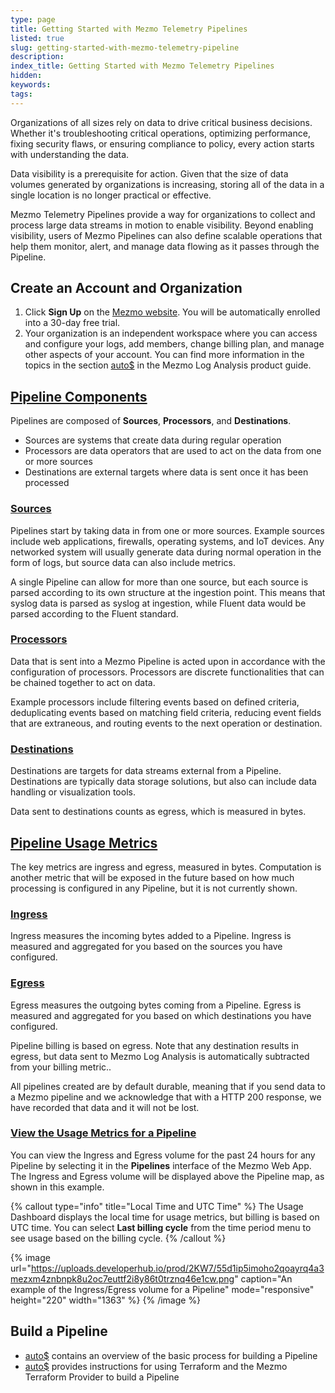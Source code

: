 ```yaml
---
type: page
title: Getting Started with Mezmo Telemetry Pipelines
listed: true
slug: getting-started-with-mezmo-telemetry-pipeline
description: 
index_title: Getting Started with Mezmo Telemetry Pipelines
hidden: 
keywords: 
tags: 
---
```


Organizations of all sizes rely on data to drive critical business decisions. Whether it's troubleshooting critical operations, optimizing performance, fixing security flaws, or ensuring compliance to policy, every action starts with understanding the data.

Data visibility is a prerequisite for action. Given that the size of data volumes generated by organizations is increasing, storing all of the data in a single location is no longer practical or effective.

Mezmo Telemetry Pipelines provide a way for organizations to collect and process large data streams in motion to enable visibility. Beyond enabling visibility, users of Mezmo Pipelines can also define scalable operations that help them monitor, alert, and manage data flowing as it passes through the Pipeline.

## Create an Account and Organization

1. Click **Sign Up** on the [Mezmo website](https://mezmo.com/sign-up/). You will be automatically enrolled into a 30-day free trial.
2. Your organization is an independent workspace where you can access and configure your logs, add members, change billing plan, and manage other aspects of your account. You can find more information in the topics in the section [auto$](/docs/organization-management-overview) in the Mezmo Log Analysis product guide. 

## [Pipeline Components](https://docs.mezmo.com/docs/getting-started-with-mezmo-telemetry--pipelines#pipeline-components)

Pipelines are composed of **Sources**, **Processors**, and **Destinations**.

- Sources are systems that create data during regular operation
- Processors are data operators that are used to act on the data from one or more sources
- Destinations are external targets where data is sent once it has been processed

### [Sources](https://docs.mezmo.com/docs/getting-started-with-mezmo-telemetry--pipelines#sources)

Pipelines start by taking data in from one or more sources. Example sources include web applications, firewalls, operating systems, and IoT devices. Any networked system will usually generate data during normal operation in the form of logs, but source data can also include metrics.

A single Pipeline can allow for more than one source, but each source is parsed according to its own structure at the ingestion point. This means that syslog data is parsed as syslog at ingestion, while Fluent data would be parsed according to the Fluent standard.

### [Processors](https://docs.mezmo.com/docs/getting-started-with-mezmo-telemetry--pipelines#processors)

Data that is sent into a Mezmo Pipeline is acted upon in accordance with the configuration of processors. Processors are discrete functionalities that can be chained together to act on data.

Example processors include filtering events based on defined criteria, deduplicating events based on matching field criteria, reducing event fields that are extraneous, and routing events to the next operation or destination.

### [Destinations](https://docs.mezmo.com/docs/getting-started-with-mezmo-telemetry--pipelines#destinations)

Destinations are targets for data streams external from a Pipeline. Destinations are typically data storage solutions, but also can include data handling or visualization tools.

Data sent to destinations counts as egress, which is measured in bytes.

## [Pipeline Usage Metrics](https://docs.mezmo.com/docs/getting-started-with-mezmo-telemetry--pipelines#pipeline-usage-metrics)

The key metrics are ingress and egress, measured in bytes. Computation is another metric that will be exposed in the future based on how much processing is configured in any Pipeline, but it is not currently shown.

### [Ingress](https://docs.mezmo.com/docs/getting-started-with-mezmo-telemetry--pipelines#ingress)

Ingress measures the incoming bytes added to a Pipeline. Ingress is measured and aggregated for you based on the sources you have configured.

### [Egress](https://docs.mezmo.com/docs/getting-started-with-mezmo-telemetry--pipelines#egress)

Egress measures the outgoing bytes coming from a Pipeline. Egress is measured and aggregated for you based on which destinations you have configured.

Pipeline billing is based on egress. Note that any destination results in egress, but data sent to Mezmo Log Analysis is automatically subtracted from your billing metric..

All pipelines created are by default durable, meaning that if you send data to a Mezmo pipeline and we acknowledge that with a HTTP 200 response, we have recorded that data and it will not be lost.

### [View the Usage Metrics for a Pipeline](https://docs.mezmo.com/docs/getting-started-with-mezmo-telemetry--pipelines#viewing-the-usage-metrics-for-a-pipeline)

You can view the Ingress and Egress volume for the past 24 hours for any Pipeline by selecting it in the **Pipelines** interface of the Mezmo Web App. The Ingress and Egress volume will be displayed above the Pipeline map, as shown in this example.

{% callout type="info" title="Local Time and UTC Time" %}
The Usage Dashboard displays the local time for usage metrics, but billing is based on UTC time. You can select **Last billing cycle** from the time period menu to see usage based on the billing cycle.
{% /callout %}

{% image url="https://uploads.developerhub.io/prod/2KW7/55d1ip5imoho2qoayrq4a3mezxm4znbnpk8u2oc7euttf2i8y86t0trznq46e1cw.png" caption="An example of the Ingress/Egress volume for a Pipeline" mode="responsive" height="220" width="1363" %}
{% /image %}

## Build a Pipeline

- [auto$](/telemetry-pipelines/build-deploy-mezmo-pipeline) contains an overview of the basic process for building a Pipeline
- [auto$](/telemetry-pipelines/build-pipelines-terraform) provides instructions for using Terraform and the Mezmo Terraform Provider to build a Pipeline